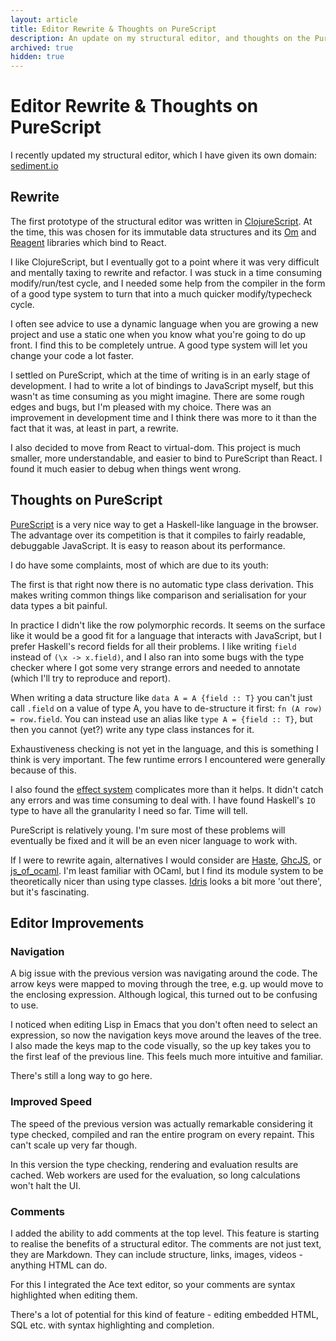 ```yaml
---
layout: article
title: Editor Rewrite & Thoughts on PureScript
description: An update on my structural editor, and thoughts on the PureScript language.
archived: true
hidden: true
---
```


# Editor Rewrite & Thoughts on PureScript

I recently updated my structural editor, which I have given its own
domain: [sediment.io](http://sediment.io)

## Rewrite

The first prototype of the structural editor was written in
[ClojureScript](https://github.com/clojure/clojurescript).  At the
time, this was chosen for its immutable data structures and its
[Om](https://github.com/swannodette/om) and
[Reagent](http://reagent-project.github.io) libraries which bind to
React.

I like ClojureScript, but I eventually got to a point where it was
very difficult and mentally taxing to rewrite and refactor. I was
stuck in a time consuming modify/run/test cycle, and I needed some help
from the compiler in the form of a good type system to turn that into
a much quicker modify/typecheck cycle.

I often see advice to use a dynamic language when you are growing a
new project and use a static one when you know what you're going to do
up front. I find this to be completely untrue. A good type system will
let you change your code a lot faster.

I settled on PureScript, which at the time of writing is in an early
stage of development. I had to write a lot of bindings to JavaScript
myself, but this wasn't as time consuming as you might imagine. There
are some rough edges and bugs, but I'm pleased with my choice. There
was an improvement in development time and I think there was more to
it than the fact that it was, at least in part, a rewrite.

I also decided to move from React to virtual-dom. This project is much
smaller, more understandable, and easier to bind to PureScript than
React. I found it much easier to debug when things went wrong.

## Thoughts on PureScript

[PureScript](http://www.purescript.org) is a very nice way to get a
Haskell-like language in the browser. The advantage over its
competition is that it compiles to fairly readable, debuggable
JavaScript. It is easy to reason about its performance.

I do have some complaints, most of which are due to its youth:

The first is that right now there is no automatic type class
derivation. This makes writing common things like comparison and
serialisation for your data types a bit painful.

In practice I didn't like the row polymorphic records. It seems on the
surface like it would be a good fit for a language that interacts with
JavaScript, but I prefer Haskell's record fields for all their
problems. I like writing `field` instead of `(\x -> x.field)`,
and I also ran into some bugs with the type checker where I got some
very strange errors and needed to annotate (which I'll try to
reproduce and report).

When writing a data structure like `data A = A {field :: T}` you can't
just call `.field` on a value of type A, you have to de-structure it
first: `fn (A row) = row.field`. You can instead use an alias like
`type A = {field :: T}`, but then you cannot (yet?) write any type
class instances for it.

Exhaustiveness checking is not yet in the language, and this is
something I think is very important. The few runtime errors I
encountered were generally because of this.

I also found the [effect system](https://leanpub.com/purescript/read#leanpub-auto-the-eff-monad)
complicates more than it helps. It didn't catch any errors and was
time consuming to deal with. I have found Haskell's `IO` type to have
all the granularity I need so far. Time will tell.

PureScript is relatively young. I'm sure most of these problems will
eventually be fixed and it will be an even nicer language to work with.

If I were to rewrite again, alternatives I would consider are
[Haste](http://haste-lang.org),
[GhcJS](https://github.com/ghcjs/ghcjs), or
[js_of_ocaml](http://ocsigen.org/js_of_ocaml/). I'm least familiar
with OCaml, but I find its module system to be theoretically nicer
than using type classes. [Idris](http://www.idris-lang.org) looks a
bit more 'out there', but it's fascinating.

## Editor Improvements

### Navigation

A big issue with the previous version was navigating around the
code. The arrow keys were mapped to moving through the tree, e.g. up
would move to the enclosing expression. Although logical, this turned
out to be confusing to use.

I noticed when editing Lisp in Emacs that you don't often need to
select an expression, so now the navigation keys move around the
leaves of the tree. I also made the keys map to the code visually, so
the up key takes you to the first leaf of the previous line. This
feels much more intuitive and familiar.

There's still a long way to go here.

### Improved Speed

The speed of the previous version was actually remarkable considering
it type checked, compiled and ran the entire program on every
repaint. This can't scale up very far though.

In this version the type checking, rendering and evaluation results
are cached.  Web workers are used for the evaluation, so long
calculations won't halt the UI.

### Comments

I added the ability to add comments at the top level. This feature is
starting to realise the benefits of a structural editor. The comments
are not just text, they are Markdown. They can include structure,
links, images, videos - anything HTML can do.

For this I integrated the Ace text editor, so your comments are syntax
highlighted when editing them.

There's a lot of potential for this kind of feature - editing embedded
HTML, SQL etc. with syntax highlighting and completion.

